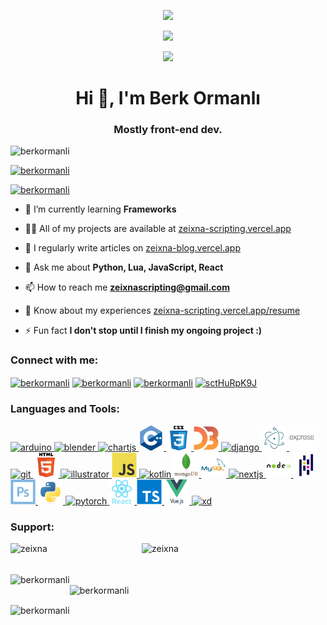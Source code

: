<p align="center"><a href="https://discord.gg/sctHuRpK9J"><img src="https://img.shields.io/badge/Discord-7289DA?style=for-the-badge&logo=discord&logoColor=white" /></a></p>
<p align="center"><img src="https://github-readme-stats.vercel.app/api/top-langs/?username=berkormanli&layout=compact&show_icons=true&title_color=ffffff&icon_color=34abeb&text_color=daf7dc&bg_color=151515"/></p>
<p align="center"><img src="https://github-readme-stats.vercel.app/api?username=berkormanli&show_icons=true&theme=radical&border_radius=2" />

<h1 align="center">Hi 👋, I'm Berk Ormanlı</h1>
<h3 align="center">Mostly front-end dev.</h3>

<p align="left"> <img src="https://komarev.com/ghpvc/?username=berkormanli&label=Profile%20views&color=0e75b6&style=flat" alt="berkormanli" /> </p>

<p align="left"> <a href="https://github.com/ryo-ma/github-profile-trophy"><img src="https://github-profile-trophy.vercel.app/?username=berkormanli" alt="berkormanli" /></a> </p>

<p align="left"> <a href="https://twitter.com/berkormanli" target="blank"><img src="https://img.shields.io/twitter/follow/berkormanli?logo=twitter&style=for-the-badge" alt="berkormanli" /></a> </p>

- 🌱 I’m currently learning **Frameworks**

- 👨‍💻 All of my projects are available at [zeixna-scripting.vercel.app](zeixna-scripting.vercel.app)

- 📝 I regularly write articles on [zeixna-blog.vercel.app](zeixna-blog.vercel.app)

- 💬 Ask me about **Python, Lua, JavaScript, React**

- 📫 How to reach me **zeixnascripting@gmail.com**

- 📄 Know about my experiences [zeixna-scripting.vercel.app/resume](zeixna-scripting.vercel.app/resume)

- ⚡ Fun fact **I don't stop until I finish my ongoing project :)**

<h3 align="left">Connect with me:</h3>
<p align="left">
<a href="https://twitter.com/berkormanli" target="blank"><img align="center" src="https://raw.githubusercontent.com/rahuldkjain/github-profile-readme-generator/master/src/images/icons/Social/twitter.svg" alt="berkormanli" height="30" width="40" /></a>
<a href="https://instagram.com/berkormanli" target="blank"><img align="center" src="https://raw.githubusercontent.com/rahuldkjain/github-profile-readme-generator/master/src/images/icons/Social/instagram.svg" alt="berkormanli" height="30" width="40" /></a>
<a href="https://www.leetcode.com/berkormanli" target="blank"><img align="center" src="https://raw.githubusercontent.com/rahuldkjain/github-profile-readme-generator/master/src/images/icons/Social/leet-code.svg" alt="berkormanli" height="30" width="40" /></a>
<a href="https://discord.gg/sctHuRpK9J" target="blank"><img align="center" src="https://raw.githubusercontent.com/rahuldkjain/github-profile-readme-generator/master/src/images/icons/Social/discord.svg" alt="sctHuRpK9J" height="30" width="40" /></a>
</p>

<h3 align="left">Languages and Tools:</h3>
<p align="left"> <a href="https://www.arduino.cc/" target="_blank" rel="noreferrer"> <img src="https://cdn.worldvectorlogo.com/logos/arduino-1.svg" alt="arduino" width="40" height="40"/> </a> <a href="https://www.blender.org/" target="_blank" rel="noreferrer"> <img src="https://download.blender.org/branding/community/blender_community_badge_white.svg" alt="blender" width="40" height="40"/> </a> <a href="https://www.chartjs.org" target="_blank" rel="noreferrer"> <img src="https://www.chartjs.org/media/logo-title.svg" alt="chartjs" width="40" height="40"/> </a> <a href="https://www.w3schools.com/cpp/" target="_blank" rel="noreferrer"> <img src="https://raw.githubusercontent.com/devicons/devicon/master/icons/cplusplus/cplusplus-original.svg" alt="cplusplus" width="40" height="40"/> </a> <a href="https://www.w3schools.com/css/" target="_blank" rel="noreferrer"> <img src="https://raw.githubusercontent.com/devicons/devicon/master/icons/css3/css3-original-wordmark.svg" alt="css3" width="40" height="40"/> </a> <a href="https://d3js.org/" target="_blank" rel="noreferrer"> <img src="https://raw.githubusercontent.com/devicons/devicon/master/icons/d3js/d3js-original.svg" alt="d3js" width="40" height="40"/> </a> <a href="https://www.djangoproject.com/" target="_blank" rel="noreferrer"> <img src="https://cdn.worldvectorlogo.com/logos/django.svg" alt="django" width="40" height="40"/> </a> <a href="https://www.electronjs.org" target="_blank" rel="noreferrer"> <img src="https://raw.githubusercontent.com/devicons/devicon/master/icons/electron/electron-original.svg" alt="electron" width="40" height="40"/> </a> <a href="https://expressjs.com" target="_blank" rel="noreferrer"> <img src="https://raw.githubusercontent.com/devicons/devicon/master/icons/express/express-original-wordmark.svg" alt="express" width="40" height="40"/> </a> <a href="https://git-scm.com/" target="_blank" rel="noreferrer"> <img src="https://www.vectorlogo.zone/logos/git-scm/git-scm-icon.svg" alt="git" width="40" height="40"/> </a> <a href="https://www.w3.org/html/" target="_blank" rel="noreferrer"> <img src="https://raw.githubusercontent.com/devicons/devicon/master/icons/html5/html5-original-wordmark.svg" alt="html5" width="40" height="40"/> </a> <a href="https://www.adobe.com/in/products/illustrator.html" target="_blank" rel="noreferrer"> <img src="https://www.vectorlogo.zone/logos/adobe_illustrator/adobe_illustrator-icon.svg" alt="illustrator" width="40" height="40"/> </a> <a href="https://developer.mozilla.org/en-US/docs/Web/JavaScript" target="_blank" rel="noreferrer"> <img src="https://raw.githubusercontent.com/devicons/devicon/master/icons/javascript/javascript-original.svg" alt="javascript" width="40" height="40"/> </a> <a href="https://kotlinlang.org" target="_blank" rel="noreferrer"> <img src="https://www.vectorlogo.zone/logos/kotlinlang/kotlinlang-icon.svg" alt="kotlin" width="40" height="40"/> </a> <a href="https://www.mongodb.com/" target="_blank" rel="noreferrer"> <img src="https://raw.githubusercontent.com/devicons/devicon/master/icons/mongodb/mongodb-original-wordmark.svg" alt="mongodb" width="40" height="40"/> </a> <a href="https://www.mysql.com/" target="_blank" rel="noreferrer"> <img src="https://raw.githubusercontent.com/devicons/devicon/master/icons/mysql/mysql-original-wordmark.svg" alt="mysql" width="40" height="40"/> </a> <a href="https://nextjs.org/" target="_blank" rel="noreferrer"> <img src="https://cdn.worldvectorlogo.com/logos/nextjs-2.svg" alt="nextjs" width="40" height="40"/> </a> <a href="https://nodejs.org" target="_blank" rel="noreferrer"> <img src="https://raw.githubusercontent.com/devicons/devicon/master/icons/nodejs/nodejs-original-wordmark.svg" alt="nodejs" width="40" height="40"/> </a> <a href="https://pandas.pydata.org/" target="_blank" rel="noreferrer"> <img src="https://raw.githubusercontent.com/devicons/devicon/2ae2a900d2f041da66e950e4d48052658d850630/icons/pandas/pandas-original.svg" alt="pandas" width="40" height="40"/> </a> <a href="https://www.photoshop.com/en" target="_blank" rel="noreferrer"> <img src="https://raw.githubusercontent.com/devicons/devicon/master/icons/photoshop/photoshop-line.svg" alt="photoshop" width="40" height="40"/> </a> <a href="https://www.python.org" target="_blank" rel="noreferrer"> <img src="https://raw.githubusercontent.com/devicons/devicon/master/icons/python/python-original.svg" alt="python" width="40" height="40"/> </a> <a href="https://pytorch.org/" target="_blank" rel="noreferrer"> <img src="https://www.vectorlogo.zone/logos/pytorch/pytorch-icon.svg" alt="pytorch" width="40" height="40"/> </a> <a href="https://reactjs.org/" target="_blank" rel="noreferrer"> <img src="https://raw.githubusercontent.com/devicons/devicon/master/icons/react/react-original-wordmark.svg" alt="react" width="40" height="40"/> </a> <a href="https://www.typescriptlang.org/" target="_blank" rel="noreferrer"> <img src="https://raw.githubusercontent.com/devicons/devicon/master/icons/typescript/typescript-original.svg" alt="typescript" width="40" height="40"/> </a> <a href="https://vuejs.org/" target="_blank" rel="noreferrer"> <img src="https://raw.githubusercontent.com/devicons/devicon/master/icons/vuejs/vuejs-original-wordmark.svg" alt="vuejs" width="40" height="40"/> </a> <a href="https://www.adobe.com/products/xd.html" target="_blank" rel="noreferrer"> <img src="https://cdn.worldvectorlogo.com/logos/adobe-xd.svg" alt="xd" width="40" height="40"/> </a> </p>

<h3 align="left">Support:</h3>
<p><a href="https://www.buymeacoffee.com/zeixna"> <img align="left" src="https://cdn.buymeacoffee.com/buttons/v2/default-yellow.png" height="50" width="210" alt="zeixna" /></a><a href="https://ko-fi.com/zeixna"> <img align="left" src="https://cdn.ko-fi.com/cdn/kofi3.png?v=3" height="50" width="210" alt="zeixna" /></a></p><br><br>

<p><img align="left" src="https://github-readme-stats.vercel.app/api/top-langs?username=berkormanli&show_icons=true&locale=en&layout=compact" alt="berkormanli" /></p>

<p>&nbsp;<img align="center" src="https://github-readme-stats.vercel.app/api?username=berkormanli&show_icons=true&locale=en" alt="berkormanli" /></p>

<p><img align="center" src="https://github-readme-streak-stats.herokuapp.com/?user=berkormanli&" alt="berkormanli" /></p>

